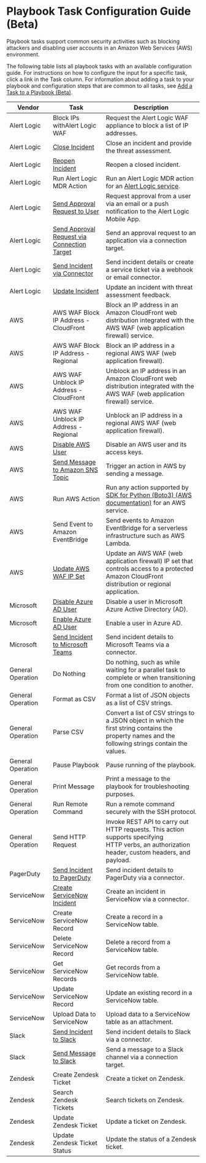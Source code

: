 # Playbook Task Configuration Guide (Beta)

Playbook tasks support common security activities such as blocking attackers and disabling user accounts in an Amazon Web Services (AWS) environment.

The following table lists all playbook tasks with an available configuration guide. For instructions on how to configure the input for a specific task, click a link in the Task column.  For information about adding a task to your playbook and configuration steps that are common to all tasks, see [Add a Task to a Playbook (Beta)](add-task.md).

| Vendor | Task | Description |
|---|---|---|
| Alert Logic | Block IPs withAlert Logic WAF | Request the Alert Logic WAF appliance to block a list of IP addresses. |
| Alert Logic | [Close Incident](tasks/incident-close.md) | Close an incident and provide the threat assessment. |
| Alert Logic | [Reopen Incident](tasks/incident-reopen.md) | Reopen a closed incident. |
| Alert Logic | Run Alert Logic MDR Action | Run an Alert Logic MDR action for an [Alert Logic service](https://alertlogic-sdk-python.readthedocs.io/en/latest/). |
| Alert Logic | [Send Approval Request to User](tasks/send-approval-user.md) | Request approval from a user via an email or a push notification to the Alert Logic Mobile App. |
| Alert Logic | [Send Approval Request via Connection Target](tasks/send-approval-channel.md) | Send an approval request to an application via a connection target. |
| Alert Logic | [Send Incident via Connector](tasks/connector-send-incident.md) | Send incident details or create a service ticket via a webhook or email connector. |
| Alert Logic | [Update Incident](tasks/incident-update.md) | Update an incident with threat assessment feedback. |
| AWS | AWS WAF Block IP Address - CloudFront | Block an IP address in an Amazon CloudFront web distribution integrated with the  AWS WAF  (web application firewall) service. |
| AWS | AWS WAF Block IP Address - Regional | Block an IP address in a regional AWS WAF (web application firewall). |
| AWS | AWS WAF Unblock IP Address - CloudFront | Unblock an IP address in an Amazon CloudFront web distribution integrated with the  AWS WAF (web application firewall) service. |
| AWS | AWS WAF Unblock IP Address - Regional | Unblock an IP address in a regional AWS WAF (web application firewall). |
| AWS | [Disable AWS User](tasks/aws-disable-user.md) | Disable an AWS user and its access keys. |
| AWS | [Send Message to Amazon SNS Topic](tasks/amazon-sns-publish.md) | Trigger an action in AWS by sending a message. |
| AWS | Run AWS Action | Run any action supported by [ SDK for Python (Boto3) (AWS documentation)](https://docs.aws.amazon.com/pythonsdk/?id=docs_gateway) for an AWS service. |
| AWS | Send Event to Amazon EventBridge | Send events to Amazon EventBridge for a serverless infrastructure such as AWS Lambda. |
| AWS | [Update AWS WAF IP Set](tasks/aws-waf-update-ip-set.md) | Update an AWS WAF (web application firewall) IP set that controls access to a protected Amazon CloudFront distribution or regional application. |
| Microsoft | [Disable Azure AD User](tasks/azure-disable-user.md) | Disable a user in Microsoft Azure Active Directory (AD). |
| Microsoft | [Enable Azure AD User](tasks/azure-enable-user.md) | Enable a user in Azure AD. |
| Microsoft | [Send Incident to Microsoft Teams](tasks/teams-send-incident.md) | Send incident details to Microsoft Teams via a connector. |
| General Operation | Do Nothing | Do nothing, such as while waiting for a parallel task to complete or when transitioning from one condition to another. |
| General Operation | Format as CSV | Format a list of JSON objects as a list of CSV strings. |
| General Operation | Parse CSV | Convert a list of CSV strings to a JSON object in which the first string contains the property names and the following strings contain the values. |
| General Operation | Pause Playbook | Pause running of the playbook. |
| General Operation | Print Message | Print a message to the playbook for troubleshooting purposes. |
| General Operation | Run Remote Command | Run a remote command securely with the SSH protocol. |
| General Operation | Send HTTP Request | Invoke  REST API to carry out HTTP requests. This action supports specifying HTTP verbs, an authorization header, custom headers, and payload. |
| PagerDuty | [Send Incident to PagerDuty](tasks/pagerduty-send-incident.md) | Send incident details to PagerDuty via a connector. |
| ServiceNow | [Create ServiceNow Incident](tasks/servicenow-create-incident.md) | Create an incident in ServiceNow via a connector. |
| ServiceNow | Create ServiceNow Record | Create a record in a ServiceNow table. |
| ServiceNow | Delete ServiceNow Record | Delete a record from a ServiceNow table. |
| ServiceNow | Get ServiceNow Records | Get records from a ServiceNow table. |
| ServiceNow | Update ServiceNow Record | Update an existing record in a ServiceNow table. |
| ServiceNow | Upload Data to ServiceNow | Upload data to a ServiceNow table as an attachment. |
| Slack | [Send Incident to Slack](tasks/slack-send-incident.md) | Send incident details to Slack via a connector. |
| Slack | [Send Message to Slack](tasks/post-message.md) | Send a message to a Slack channel via a connection target. |
| Zendesk | Create Zendesk Ticket | Create a ticket on Zendesk. |
| Zendesk | Search Zendesk Tickets | Search tickets on Zendesk. |
| Zendesk | Update Zendesk Ticket | Update a ticket on Zendesk. |
| Zendesk | Update Zendesk Ticket Status | Update the status of a Zendesk ticket. |
